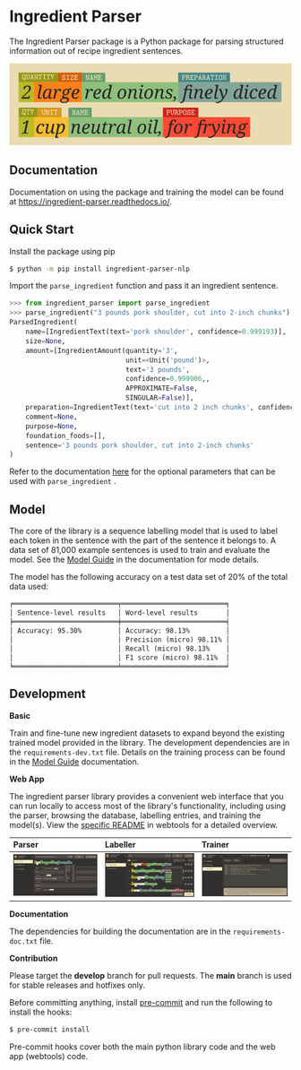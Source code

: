 # Ingredient Parser

The Ingredient Parser package is a Python package for parsing structured information out of recipe ingredient sentences.

![](docs/source/_static/logos/logo_wide.png)

## Documentation

Documentation on using the package and training the model can be found at https://ingredient-parser.readthedocs.io/.

## Quick Start

Install the package using pip

```bash
$ python -m pip install ingredient-parser-nlp
```

Import the ```parse_ingredient``` function and pass it an ingredient sentence.

```python
>>> from ingredient_parser import parse_ingredient
>>> parse_ingredient("3 pounds pork shoulder, cut into 2-inch chunks")
ParsedIngredient(
    name=[IngredientText(text='pork shoulder', confidence=0.999193)],
    size=None,
    amount=[IngredientAmount(quantity='3',
                             unit=<Unit('pound')>,
                             text='3 pounds',
                             confidence=0.999906,,
                             APPROXIMATE=False,
                             SINGULAR=False)],
    preparation=IngredientText(text='cut into 2 inch chunks', confidence=0.999193),
    comment=None,
    purpose=None,
    foundation_foods=[],
    sentence='3 pounds pork shoulder, cut into 2-inch chunks'
)
```

Refer to the documentation [here](https://ingredient-parser.readthedocs.io/en/latest/start/index.html#optional-parameters) for the optional parameters that can be used with `parse_ingredient` .

## Model

The core of the library is a sequence labelling model that is used to label each token in the sentence with the part of the sentence it belongs to. A data set of 81,000 example sentences is used to train and evaluate the model. See the [Model Guide](https://ingredient-parser.readthedocs.io/en/latest/guide/index.html) in the documentation for mode details.

The model has the following accuracy on a test data set of 20% of the total data used:

```
╒══════════════════════════╤══════════════════════════╕
│ Sentence-level results   │ Word-level results       │
╞══════════════════════════╪══════════════════════════╡
│ Accuracy: 95.30%         │ Accuracy: 98.13%         │
│                          │ Precision (micro) 98.11% │
│                          │ Recall (micro) 98.13%    │
│                          │ F1 score (micro) 98.11%  │
╘══════════════════════════╧══════════════════════════╛
```

## Development

**Basic**

Train and fine-tune new ingredient datasets to expand beyond the existing trained model provided in the library. The development dependencies are in the `requirements-dev.txt` file. Details on the training process can be found in the [Model Guide](https://ingredient-parser.readthedocs.io/en/latest/guide/index.html) documentation.

**Web App**

The ingredient parser library provides a convenient web interface that you can run locally to access most of the library's functionality, including using the parser, browsing the database, labelling entries, and training the model(s). View the [specific README](webtools/README.md) in webtools for a detailed overview.

| Parser | Labeller | Trainer |
| :------- | :------- | :------- |
| ![Screen shot of web parser](docs/source/_static/webtools/app.parser.screenshot.png)     | ![Screen shot of web labeller](docs/source/_static/webtools/app.labeller.screenshot.png)     | ![Screen shot of web trainer](docs/source/_static/webtools/app.trainer.screenshot.png)   |

**Documentation**

The dependencies for building the documentation are in the `requirements-doc.txt` file.

**Contribution**

Please target the **develop** branch for pull requests. The **main** branch is used for stable releases and hotfixes only.

Before committing anything, install [pre-commit](https://pre-commit.com/) and run the following to install the hooks:

```bash
$ pre-commit install
```

Pre-commit hooks cover both the main python library code and the web app (webtools) code.
